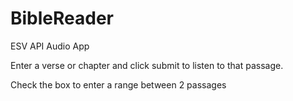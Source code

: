 # BibleReader
ESV API Audio App

Enter a verse or chapter and click submit to listen to that passage.

Check the box to enter a range between 2 passages
